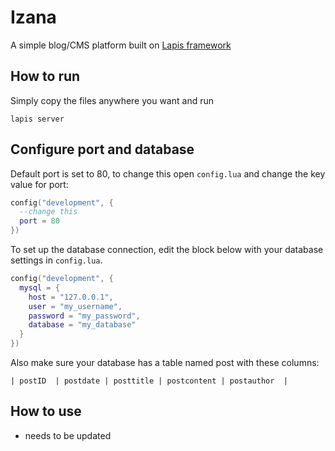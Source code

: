 # Izana
A simple blog/CMS platform built on [Lapis framework](http://leafo.net/lapis/)

## How to run
Simply copy the files anywhere you want and run
```
lapis server
```

## Configure port and database
Default port is set to 80, to change this open `config.lua` and change the key value for port:
```lua
config("development", {
  --change this
  port = 80
})
```
To set up the database connection, edit the block below with your database settings in `config.lua`.
```lua
config("development", {
  mysql = {
    host = "127.0.0.1",
    user = "my_username",
    password = "my_password",
    database = "my_database"
  }
})
```
Also make sure your database has a table named post with these columns:

`| postID  | postdate | posttitle | postcontent | postauthor  |`



## How to use
- needs to be updated
